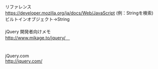 リファレンス  
https://developer.mozilla.org/ja/docs/Web/JavaScript
(例：Stringを検索)  
ビルトインオブジェクト→String
　  
　  
jQuery 開発者向けメモ  
http://www.mikage.to/jquery/　  
　  
　  
jQuery.com  
http://jquery.com/
